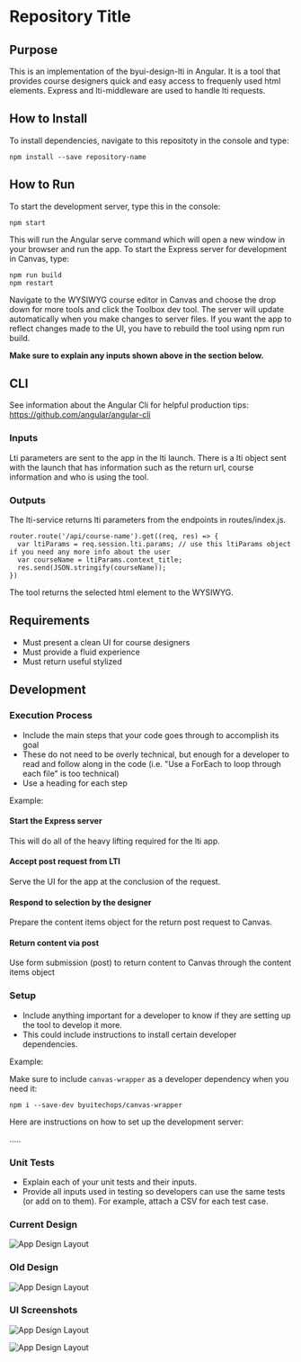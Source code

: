 # Repository Title

## Purpose

This is an implementation of the byui-design-lti in Angular. It is a tool that provides course designers quick and easy access to frequenly used html elements. Express and lti-middleware are used to handle lti requests.


## How to Install

To install dependencies, navigate to this repositoty in the console and type:

```
npm install --save repository-name
```

## How to Run

To start the development server, type this in the console:

```npm start```

This will run the Angular serve command which will open a new window in your browser and run the app. To start the Express server for development in Canvas, type:

```
npm run build
npm restart
```

Navigate to the WYSIWYG course editor in Canvas and choose the drop down for more tools and click the Toolbox dev tool. The server will update automatically when you make changes to server files. If you want the app to reflect changes made to the UI, you have to rebuild the tool using npm run build.

**Make sure to explain any inputs shown above in the section below.**

## CLI

See information about the Angular Cli for helpful production tips: https://github.com/angular/angular-cli

### Inputs

Lti parameters are sent to the app in the lti launch. There is a lti object sent with the launch that has information such as the return url, course information and who is using the tool.

### Outputs

The lti-service returns lti parameters from the endpoints in routes/index.js. 

```
router.route('/api/course-name').get((req, res) => {
  var ltiParams = req.session.lti.params; // use this ltiParams object if you need any more info about the user
  var courseName = ltiParams.context_title;
  res.send(JSON.stringify(courseName));
})
```

The tool returns the selected html element to the WYSIWYG.

## Requirements

- Must present a clean UI for course designers
- Must provide a fluid experience
- Must return useful stylized

## Development

### Execution Process
- Include the main steps that your code goes through to accomplish its goal
- These do not need to be overly technical, but enough for a developer to read and follow along in the code (i.e. "Use a ForEach to loop through each file" is too technical)
- Use a heading for each step

Example:

#### Start the Express server
This will do all of the heavy lifting required for the lti app.

#### Accept post request from LTI
Serve the UI for the app at the conclusion of the request.

#### Respond to selection by the designer
Prepare the content items object for the return post request to Canvas.

#### Return content via post
Use form submission (post) to return content to Canvas through the content items object

### Setup
- Include anything important for a developer to know if they are setting up the tool to develop it more.
- This could include instructions to install certain developer dependencies.

Example:

Make sure to include `canvas-wrapper` as a developer dependency when you need it:

```
npm i --save-dev byuitechops/canvas-wrapper
```

Here are instructions on how to set up the development server:

.....

### Unit Tests
- Explain each of your unit tests and their inputs.
- Provide all inputs used in testing so developers can use the same tests (or add on to them). For example, attach a CSV for each test case.

### Current Design
![App Design Layout](./src/assets/NewByuiDesignLti.png?raw=true "Current App Design")

### Old Design
![App Design Layout](./src/assets/design-lti-ng.png?raw=true "App Design")

### UI Screenshots
![App Design Layout](./src/assets/designAppPageTemplates.png?raw=true "App Design")

![App Design Layout](./src/assets/designAppWebFeatures.png?raw=true "App Design")
